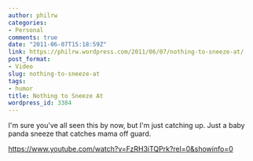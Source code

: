 ```yaml
---
author: philrw
categories:
- Personal
comments: true
date: "2011-06-07T15:18:59Z"
link: https://philrw.wordpress.com/2011/06/07/nothing-to-sneeze-at/
post_format:
- Video
slug: nothing-to-sneeze-at
tags:
- humor
title: Nothing to Sneeze At
wordpress_id: 3384
---
```


I'm sure you've all seen this by now, but I'm just catching up. Just a baby panda sneeze that catches mama off guard.

https://www.youtube.com/watch?v=FzRH3iTQPrk?rel=0&showinfo=0
